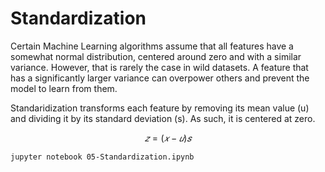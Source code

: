# Standardization

Certain Machine Learning algorithms assume that all features have a somewhat normal distribution, centered around zero and with a similar variance. However, that is rarely the case in wild datasets. A feature that has a significantly larger variance can overpower others and prevent the model to learn from them.

Standaridization transforms each feature by removing its mean value (u) and dividing it by its standard deviation (s). As such, it is centered at zero.

$$𝑧=(𝑥−𝑢)𝑠$$

```bash
jupyter notebook 05-Standardization.ipynb
```
